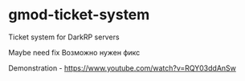 # gmod-ticket-system
Ticket system for DarkRP servers

Maybe need fix
Возможно нужен фикс

Demonstration - https://www.youtube.com/watch?v=RQY03ddAnSw
